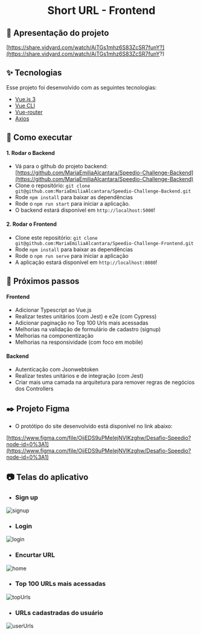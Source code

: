 <h1 align="center">Short URL - Frontend</h1>

## 🎥 Apresentação do projeto

[https://share.vidyard.com/watch/AiTGs1mhz6S83ZcSR7funY?](https://share.vidyard.com/watch/AiTGs1mhz6S83ZcSR7funY?)

## ✨ Tecnologias

Esse projeto foi desenvolvido com as seguintes tecnologias:

- [Vue.js 3](https://vuejs.org/)
- [Vue CLI](https://cli.vuejs.org/)
- [Vue-router](https://router.vuejs.org/)
- [Axios](https://axios-http.com/ptbr/)

## 🚀 Como executar

#### 1. Rodar o Backend
- Vá para o github do projeto backend: [https://github.com/MariaEmiliaAlcantara/Speedio-Challenge-Backend](https://github.com/MariaEmiliaAlcantara/Speedio-Challenge-Backend)
- Clone o repositório: `git clone git@github.com:MariaEmiliaAlcantara/Speedio-Challenge-Backend.git`
- Rode `npm install` para baixar as dependências
- Rode o `npm run start` para iniciar a aplicação.
- O backend estará disponível em `http://localhost:5000`!

#### 2. Rodar o Frontend
- Clone este repositório: `git clone git@github.com:MariaEmiliaAlcantara/Speedio-Challenge-Frontend.git`
- Rode `npm install` para baixar as dependências
- Rode o `npm run serve` para iniciar a aplicação
- A aplicação estará disponível em `http://localhost:8080`!

## 🔨 Próximos passos

#### Frontend
- Adicionar Typescript ao Vue.js
- Realizar testes unitários (com Jest) e e2e (com Cypress)
- Adicionar paginação no Top 100 Urls mais acessadas
- Melhorias na validação de formulário de cadastro (signup)
- Melhorias na componentização
- Melhorias na responsividade (com foco em mobile)

#### Backend
- Autenticação com Jsonwebtoken
- Realizar testes unitários e de integração (com Jest)
- Criar mais uma camada na arquitetura para remover regras de negócios dos Controllers

## ✒️ Projeto Figma

- O protótipo do site desenvolvido está disponível no link abaixo:

 [https://www.figma.com/file/OijEDS9uPMeIejNVlKzghw/Desafio-Speedio?node-id=0%3A1](https://www.figma.com/file/OijEDS9uPMeIejNVlKzghw/Desafio-Speedio?node-id=0%3A1)


## 📷 Telas do aplicativo

- ### Sign up
![signup](https://user-images.githubusercontent.com/104785776/201655636-024f7316-906e-417e-a6ae-8fb46cce76b7.png)


- ### Login
![login](https://user-images.githubusercontent.com/104785776/201655656-9cd42e56-d126-44ee-9bb0-20a528a50365.png)


- ### Encurtar URL
![home](https://user-images.githubusercontent.com/104785776/201655680-71751e9f-2f17-4923-a830-96b729397147.png)


- ### Top 100 URLs mais acessadas
![topUrls](https://user-images.githubusercontent.com/104785776/201655724-230f35c3-16c2-4f52-9f67-e467d5fec99d.png)


- ### URLs cadastradas do usuário
![userUrls](https://user-images.githubusercontent.com/104785776/201655743-9de0d214-57d1-4aca-99b9-fc228966c8b2.png)

